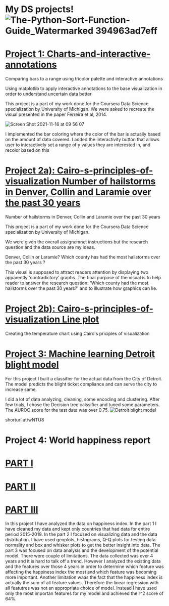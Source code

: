 
# My DS projects!![The-Python-Sort-Function-Guide_Watermarked 394963ad7eff](https://user-images.githubusercontent.com/57463075/142578505-8d98e4bb-f9c0-4d8c-b0af-acf82db0267a.jpg)




# [Project 1: Charts-and-interactive-annotations](https://github.com/Joki79/Interactive-anottations-and-IQR)


Comparing bars to a range using tricolor palette and interactive annotations


Using matplotlib to apply interactive annotations to the base visualization in order to understand uncertain data better


This project is a part of my work done for the Coursera Data Science specialization by University of Michigan. We were asked to recreate the visual presented in the paper Ferreira et al, 2014. 
 
![Screen Shot 2021-11-16 at 09 56 07](https://user-images.githubusercontent.com/57463075/142032118-359f8000-3b62-4da0-818d-e9dacec788a2.png)


I implemented the bar coloring where the color of the bar is actually based on the amount of data covered. I added the interactivity button that allows user to interactively set a range of y values they are interested in, and recolor based on this

     

# [Project 2a): Cairo-s-principles-of-visualization  Number of hailstorms in Denver, Collin and Laramie over the past 30 years](https://github.com/Joki79/Cairo-s-principles-of-visualization)
Number of hailstorms in Denver, Collin and Laramie over the past 30 years

This project is a part of my work done for the Coursera Data Science specialization by University of Michigan. 

We were given the overall assignemnet instructions  but the research question and the data source are my ideas.

Denver, Collin or Laramie? Which county has had the most hailstorms over the past 30 years ?

This visual is supposed to attract readers attention by displaying two apparently 'contradictory' graphs. The final purpose of the visual is to help reader to answer the research question: 'Which county had the most hailstorms over the past 30 years?' and to illustrate how graphics can lie. 




# [Project 2b): Cairo-s-principles-of-visualization  Line plot](https://github.com/Joki79/Cairo-s-principles-of-visualization)

Creating the temperature chart using Cairo's priciples of visualization 


# [Project 3: Machine learning Detroit blight model](https://github.com/Joki79/My-Data-Science-portfolio/blob/main/Detroit%20blight%20model.ipynb)

For this project I built a classifier for the actual data from the City of Detroit. The model predicts the  blight ticket compliance and can serve the city to increase same.

I did a lot of data analyzing, cleaning, some encoding and clustering. After few trials, I chose the Decision tree calssifier and tuned some parameters. The AUROC score for the test data was over 0.75. 
![Detroit blight model](https://user-images.githubusercontent.com/57463075/142579074-4842b615-88c6-45ee-bdd5-e519d0399561.jpeg)

shorturl.at/wNTU8


# Project 4: World happiness report
# [PART I](https://github.com/Joki79/My-DS-projects/blob/main/Happiness%20score%20Part%20I%20-Data%20preprocessing%20.ipynb) 
# [PART II](https://github.com/Joki79/My-DS-projects/blob/main/Happiness%20score-PART%20II-%20Plotly%2C%20matplotlib%2C%20seaborn%20and%20analysis.ipynb) 
# [PART III](https://github.com/Joki79/My-DS-projects/blob/main/Happiness%20score%20-%20Part%20III%20-Data%20analysis%20and%20modelling.ipynb)

In this project I have analyzed the data on happiness index. In the part 1 I have cleaned my data and kept only countries that had data for entire period 2015-2019.
In the part 2 I focused on visualizing data and the data distribution. I have used geoplots, histograms, Q-Q plots for testing data normality and box and whisker plots to get the better insight into data. 
The part 3 was focused on data analysis and the development of the potential model. There were couple of limitations. The data collected was over 4 years and it is hard to talk off a trend. However I analyzed the existing data and the features over those 4 years in order to determine which feature was affecting the happiness index the most and which feature was becoming more important. 
Another limitation waas the fact that the happiness index is actually the sum of all  feature values. Therefore the linear regression with all featutres was not an appropriate choice of model. Instead I have used only the most importan features for my model and achieved the r^2 score of 64%.
